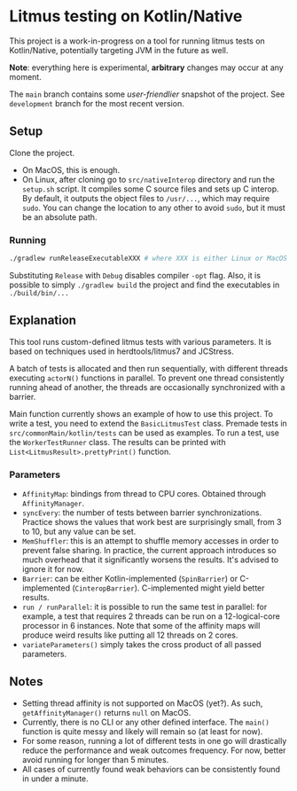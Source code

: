 # Litmus testing on Kotlin/Native

This project is a work-in-progress on a tool for running litmus tests on Kotlin/Native, potentially targeting JVM in the future as well.

**Note**: everything here is experimental, **arbitrary** changes may occur at any moment.

The `main` branch contains some _user-friendlier_ snapshot of the project. See `development` branch for the most recent version.

## Setup

Clone the project.
* On MacOS, this is enough. 
* On Linux, after cloning go to `src/nativeInterop` directory and run the `setup.sh` script. It compiles some C source files and sets up C interop. By default, it outputs the object files to `/usr/...`, which may require `sudo`. You can change the location to any other to avoid `sudo`, but it must be an absolute path.

### Running

```bash
./gradlew runReleaseExecutableXXX # where XXX is either Linux or MacOS
```

Substituting `Release` with `Debug` disables compiler `-opt` flag. Also, it is possible to simply `./gradlew build` the project and find the executables in `./build/bin/...`

## Explanation

This tool runs custom-defined litmus tests with various parameters. It is based on techniques used in herdtools/litmus7 and JCStress. 

A batch of tests is allocated and then run sequentially, with different threads executing `actorN()` functions in parallel. To prevent one thread consistently running ahead of another, the threads are occasionally synchronized with a barrier.  

Main function currently shows an example of how to use this project. To write a test, you need to extend the `BasicLitmusTest` class. Premade tests in `src/commonMain/kotlin/tests` can be used as examples. To run a test, use the `WorkerTestRunner` class. The results can be printed with `List<LitmusResult>.prettyPrint()` function.

### Parameters
* `AffinityMap`: bindings from thread to CPU cores. Obtained through `AffinityManager`.
* `syncEvery`: the number of tests between barrier synchronizations. Practice shows the values that work best are surprisingly small, from 3 to 10, but any value can be set.
* `MemShuffler`: this is an attempt to shuffle memory accesses in order to prevent false sharing. In practice, the current approach introduces so much overhead that it significantly worsens the results. It's advised to ignore it for now.
* `Barrier`: can be either Kotlin-implemented (`SpinBarrier`) or C-implemented (`CinteropBarrier`). C-implemented might yield better results.
* `run / runParallel`: it is possible to run the same test in parallel: for example, a test that requires 2 threads can be run on a 12-logical-core processor in 6 instances. Note that some of the affinity maps will produce weird results like putting all 12 threads on 2 cores.
* `variateParameters()` simply takes the cross product of all passed parameters. 

## Notes

* Setting thread affinity is not supported on MacOS (yet?). As such, `getAffinityManager()` returns `null` on MacOS. 
* Currently, there is no CLI or any other defined interface. The `main()` function is quite messy and likely will remain so (at least for now).
* For some reason, running a lot of different tests in one go will drastically reduce the performance and weak outcomes frequency. For now, better avoid running for longer than 5 minutes.
* All cases of currently found weak behaviors can be consistently found in under a minute. 
